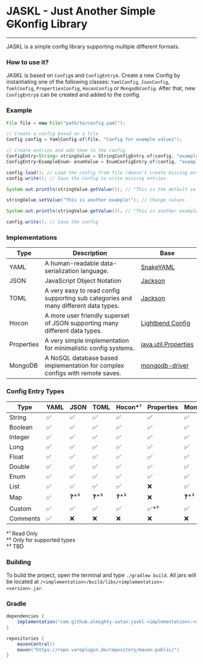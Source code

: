 # JASKL - Just Another Simple ~~C~~Konfig Library
___

JASKL is a simple config library supporting multiple different formats.

### How to use it?
JASKL is based on `Config`s and `ConfigEntry`s. 
Create a new Config by instantiating one of the following classes: 
`YamlConfig`, `JsonConfig`, `TomlConfig`, `PropertiesConfig`,  `HoconConfig` or `MongodbConfig`. 
After that, new `ConfigEntry`s can be created and added to the config.

### Example

```java
File file = new File("path/to/config.yaml");

// Create a config based on a file
Config config = YamlConfig.of(file, "Config for example values");

// Create entries and add them to the config
ConfigEntry<String> stringValue = StringConfigEntry.of(config, "example.path.string", "An example String!", "This is the default value!");
ConfigEntry<ExampleEnum> enumValue = EnumConfigEntry.of(config, "example.path.enum", "An example String!", ExampleEnum.EXAMPLE);

config.load(); // Load the config from file (doesn't create missing entries)
config.write(); // Save the config to write missing entries

System.out.println(stringValue.getValue()); // "This is the default value!"

stringValue.setValue("This is another example!"); // Change values

System.out.println(stringValue.getValue()); // "This is another example!"

config.write(); // Save the config
```

### Implementations

| Type       | Description                                                                         | Base                                                                                        |
|------------|-------------------------------------------------------------------------------------|---------------------------------------------------------------------------------------------|
| YAML       | A human-readable data-serialization language.                                       | [SnakeYAML](https://bitbucket.org/snakeyaml/snakeyaml)                                      |
| JSON       | JavaScript Object Notation                                                          | [Jackson](https://github.com/FasterXML/jackson)                                             |
| TOML       | A very easy to read config supporting sub categories and many different data types. | [Jackson](https://github.com/FasterXML/jackson)                                             |
| Hocon      | A more user friendly superset of JSON supporting many different data types.         | [Lightbend Config](https://github.com/lightbend/config)                                     |
| Properties | A very simple implementation for minimalistic config systems.                       | [java.util.Properties](https://docs.oracle.com/javase/8/docs/api/java/util/Properties.html) |
| MongoDB    | A NoSQL database based implementation for complex configs with remote saves.        | [mongodb-driver](https://mvnrepository.com/artifact/org.mongodb/mongodb-driver-sync)        |

### Config Entry Types
| Type     | YAML | JSON | TOML | Hocon*¹ | Properties | MongoDB |
|----------|------|------|------|---------|------------|---------|
| String   | ✅    | ✅    | ✅    | ✅       | ✅          | ✅       |
| Boolean  | ✅    | ✅    | ✅    | ✅       | ✅          | ✅       |
| Integer  | ✅    | ✅    | ✅    | ✅       | ✅          | ✅       |
| Long     | ✅    | ✅    | ✅    | ✅       | ✅          | ✅       |
| Float    | ✅    | ✅    | ✅    | ✅       | ✅          | ✅       |
| Double   | ✅    | ✅    | ✅    | ✅       | ✅          | ✅       |
| Enum     | ✅    | ✅    | ✅    | ✅       | ✅          | ✅       |
| List     | ✅    | ✅    | ✅    | ✅       | ❌          | ✅       |
| Map      | ✅    | ❓*³  | ❓*³  | ❓*³     | ❌          | ❓*³     |
| Custom   | ✅    | ✅    | ✅    | ✅       | ✅*²        | ✅       |
| Comments | ✅    | ❌    | ❌    | ❌       | ❌          | ❌       |

*¹ Read Only  
*² Only for supported types  
*³ TBD

### Building
To build the project, open the terminal and type `./gradlew build`. All jars will be located at `/<implementation>/build/libs/<implementation>-<version>.jar`.

### Gradle
```gradle
dependencies {
    implementation("com.github.almighty-satan:jaskl-<implementation>:<version>")
}

repositories {
    mavenCentral()
    maven("https://repo.varoplugin.de/repository/maven-public/")
}
```
